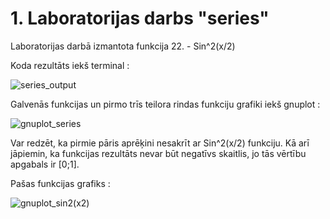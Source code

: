 # 1. Laboratorijas darbs "series"
Laboratorijas darbā izmantota funkcija 22. - Sin^2(x/2)

Koda rezultāts iekš terminal :

![series_output](https://user-images.githubusercontent.com/90375574/150642976-6d6eb08e-a13f-46ea-8f78-1e8c544f88cc.jpg)

Galvenās funkcijas un pirmo trīs teilora rindas funkciju grafiki iekš gnuplot :

![gnuplot_series](https://user-images.githubusercontent.com/90375574/150643552-a570c831-1a81-4016-a284-de9cd5014ee7.png)

Var redzēt, ka pirmie pāris aprēķini nesakrīt ar Sin^2(x/2) funkciju. Kā arī jāpiemin, ka funkcijas rezultāts nevar būt negatīvs skaitlis, jo tās vērtību apgabals ir [0;1].

Pašas funkcijas grafiks :

![gnuplot_sin2(x2)](https://user-images.githubusercontent.com/90375574/150643640-2d0b8857-3266-46b0-a6b7-3132bf784132.png)

